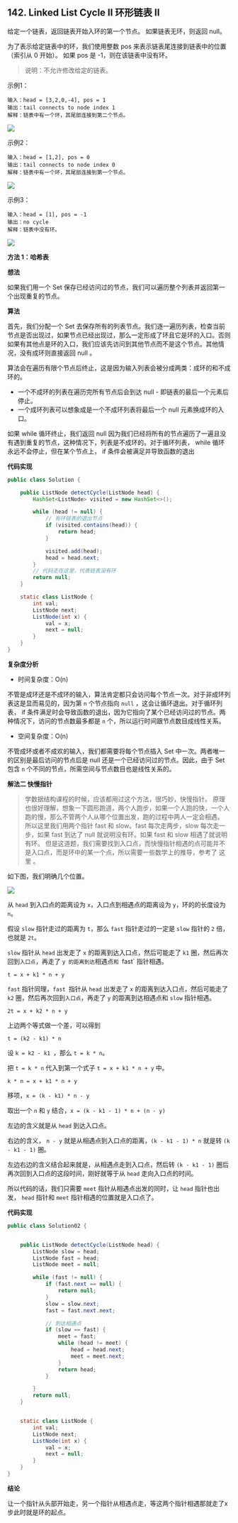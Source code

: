 ## 142. Linked List Cycle II 环形链表 II

给定一个链表，返回链表开始入环的第一个节点。 如果链表无环，则返回 null。

为了表示给定链表中的环，我们使用整数 pos 来表示链表尾连接到链表中的位置（索引从 0 开始）。 如果 pos 是 -1，则在该链表中没有环。

>说明：不允许修改给定的链表。

示例1：

```text
输入：head = [3,2,0,-4], pos = 1
输出：tail connects to node index 1
解释：链表中有一个环，其尾部连接到第二个节点。
```

![](./asserts/001.png)

示例2：

```text
输入：head = [1,2], pos = 0
输出：tail connects to node index 0
解释：链表中有一个环，其尾部连接到第一个节点。
```

![](./asserts/002.png)


示例3：

```text
输入：head = [1], pos = -1
输出：no cycle
解释：链表中没有环。
```

![](./asserts/003.png)

**方法 1：哈希表**

**想法**

如果我们用一个 Set 保存已经访问过的节点，我们可以遍历整个列表并返回第一个出现重复的节点。

**算法**

首先，我们分配一个 Set 去保存所有的列表节点。我们逐一遍历列表，检查当前节点是否出现过，如果节点已经出现过，那么一定形成了环且它是环的入口。否则如果有其他点是环的入口，我们应该先访问到其他节点而不是这个节点。其他情况，没有成环则直接返回 null 。

算法会在遍历有限个节点后终止，这是因为输入列表会被分成两类：成环的和不成环的。
- 一个不成环的列表在遍历完所有节点后会到达 null - 即链表的最后一个元素后停止。
- 一个成环列表可以想象成是一个不成环列表将最后一个 null 元素换成环的入口。

如果 while 循环终止，我们返回 null 因为我们已经将所有的节点遍历了一遍且没有遇到重复的节点，这种情况下，列表是不成环的。对于循环列表， while 循环永远不会停止，但在某个节点上， if 条件会被满足并导致函数的退出

**代码实现**

```java
public class Solution {

    public ListNode detectCycle(ListNode head) {
        HashSet<ListNode> visited = new HashSet<>();

        while (head != null) {
            // 有环链表的退出节点
            if (visited.contains(head)) {
                return head;
            }

            visited.add(head);
            head = head.next;
        }
        // 代码走在这里，代表链表没有环
        return null;
    }

    static class ListNode {
        int val;
        ListNode next;
        ListNode(int x) {
            val = x;
            next = null;
        }
    }
}
```

**复杂度分析**

- 时间复杂度：O(n)

不管是成环还是不成环的输入，算法肯定都只会访问每个节点一次。对于非成环列表这是显而易见的，因为第 `n` 个节点指向 `null` ，这会让循环退出。对于循环列表， if 条件满足时会导致函数的退出，因为它指向了某个已经访问过的节点。两种情况下，访问的节点数最多都是 `n` 个，所以运行时间跟节点数目成线性关系。

- 空间复杂度：O(n)

不管成环或者不成欢的输入，我们都需要将每个节点插入 Set 中一次。两者唯一的区别是最后访问的节点后是 null 还是一个已经访问过的节点。因此，由于 Set 包含 `n` 个不同的节点，所需空间与节点数目也是线性关系的。

**解法二 快慢指针**


>学数据结构课程的时候，应该都用过这个方法，很巧妙，快慢指针。
原理也很好理解，想象一下圆形跑道，两个人跑步，如果一个人跑的快，一个人跑的慢，那么不管两个人从哪个位置出发，跑的过程中两人一定会相遇。
所以这里我们用两个指针 fast 和 slow。fast 每次走两步，slow 每次走一步，如果 fast 到达了 null 就说明没有环。如果 fast 和 slow 相遇了就说明有环。
但是这道题，我们需要找到入口点，而快慢指针相遇的点可能并不是入口点，而是环中的某一个点，所以需要一些数学上的推导，参考了 这里 。

如下图，我们明确几个位置。

![](./asserts/001.jpg)


从 `head` 到入口点的距离设为 `x`，入口点到相遇点的距离设为 `y`，环的的长度设为 `n`。

假设 `slow` 指针走过的距离为 `t`，那么 `fast` 指针走过的一定是 `slow` 指针的 `2` 倍，也就是 `2t`。

`slow` 指针从 `head` 出发走了 `x` 的距离到达入口点，然后可能走了 `k1` 圈，然后再次回到`入口点`，再走了 `y 的距离到达`相遇点`和 `fast` 指针相遇。

`t = x + k1 * n + y`

`fast` 指针同理，`fast `指针从 `head` 出发走了 `x` 的距离到达入口点，然后可能走了 `k2` 圈，然后再次回到`入口点`，再走了 `y` 的距离到达相遇点和 `slow` 指针相遇。

`2t = x + k2 * n + y`

上边两个等式做一个差，可以得到

`t = (k2 - k1) * n`

设 `k = k2 - k1 `，那么 `t = k * n`。

把 `t = k * n` 代入到第一个式子 `t = x + k1 * n + y` 中。

`k * n = x + k1 * n + y`

移项，`x = (k - k1) * n - y`

取出一个 `n` 和 `y` 结合，`x = (k - k1 - 1) * n + (n - y)`

左边的含义就是从 `head` 到达入口点。

右边的含义， `n - y` 就是从相遇点到入口点的距离，`(k - k1 - 1) * n` 就是转 `(k - k1 - 1)` 圈。

左边右边的含义结合起来就是，从相遇点走到入口点，然后转 `(k - k1 - 1)` 圈后再次回到入口点的这段时间，刚好就等于从 `head` 走向入口点的时间。

所以代码的话，我们只需要 `meet` 指针从相遇点出发的同时，让 `head` 指针也出发， `head` 指针和 `meet` 指针相遇的位置就是入口点了。

**代码实现**

```java
public class Solution02 {


    public ListNode detectCycle(ListNode head) {
        ListNode slow = head;
        ListNode fast = head;
        ListNode meet = null;

        while (fast != null) {
            if (fast.next == null) {
                return null;
            }
            slow = slow.next;
            fast = fast.next.next;

            // 到达相遇点
            if (slow == fast) {
                meet = fast;
                while (head != meet) {
                    head = head.next;
                    meet = meet.next;
                }
                return head;
            }

        }
        return null;
    }


    static class ListNode {
        int val;
        ListNode next;
        ListNode(int x) {
            val = x;
            next = null;
        }
    }
}
```

**结论**

让一个指针从头部开始走，另一个指针从相遇点走，等这两个指针相遇那就走了x步此时就是环的起点。






















